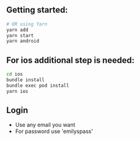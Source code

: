 ## Getting started:

```bash
# OR using Yarn
yarn add
yarn start
yarn android
```

## For ios additional step is needed:

```bash
cd ios
bundle install
bundle exec pod install
yarn ios
```

## Login

- Use any email you want
- For password use 'emilyspass'
